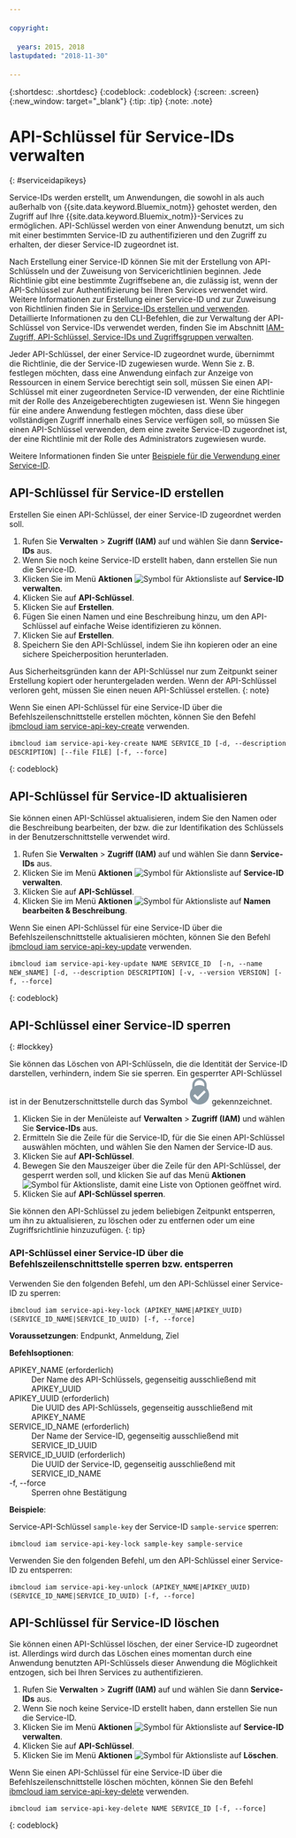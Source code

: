 ```yaml
---

copyright:

  years: 2015, 2018
lastupdated: "2018-11-30"

---
```


{:shortdesc: .shortdesc}
{:codeblock: .codeblock}
{:screen: .screen}
{:new_window: target="_blank"}
{:tip: .tip}
{:note: .note}


# API-Schlüssel für Service-IDs verwalten
{: #serviceidapikeys}

Service-IDs werden erstellt, um Anwendungen, die sowohl in als auch außerhalb von {{site.data.keyword.Bluemix_notm}} gehostet werden, den Zugriff auf Ihre {{site.data.keyword.Bluemix_notm}}-Services zu ermöglichen. API-Schlüssel werden von einer Anwendung benutzt, um sich mit einer bestimmten Service-ID zu authentifizieren und den Zugriff zu erhalten, der dieser Service-ID zugeordnet ist.

Nach Erstellung einer Service-ID können Sie mit der Erstellung von API-Schlüsseln und der Zuweisung von Servicerichtlinien beginnen. Jede Richtlinie gibt eine bestimmte Zugriffsebene an, die zulässig ist, wenn der API-Schlüssel zur Authentifizierung bei Ihren Services verwendet wird. Weitere Informationen zur Erstellung einer Service-ID und zur Zuweisung von Richtlinien finden Sie in [Service-IDs erstellen und verwenden](/docs/iam/serviceid.html#serviceids). Detaillierte Informationen zu den CLI-Befehlen, die zur Verwaltung der API-Schlüssel von Service-IDs verwendet werden, finden Sie im Abschnitt [IAM-Zugriff, API-Schlüssel, Service-IDs und Zugriffsgruppen verwalten](/docs/cli/reference/ibmcloud/cli_api_policy.html#ibmcloud_commands_iam).

Jeder API-Schlüssel, der einer Service-ID zugeordnet wurde, übernimmt die Richtlinie, die der Service-ID zugewiesen wurde. Wenn Sie z. B. festlegen möchten, dass eine Anwendung einfach zur Anzeige von Ressourcen in einem Service berechtigt sein soll, müssen Sie einen API-Schlüssel mit einer zugeordneten Service-ID verwenden, der eine Richtlinie mit der Rolle des Anzeigeberechtigten zugewiesen ist. Wenn Sie hingegen für eine andere Anwendung festlegen möchten, dass diese über vollständigen Zugriff innerhalb eines Service verfügen soll, so müssen Sie einen API-Schlüssel verwenden, dem eine zweite Service-ID zugeordnet ist, der eine Richtlinie mit der Rolle des Administrators zugewiesen wurde.

Weitere Informationen finden Sie unter [Beispiele für die Verwendung einer Service-ID](/docs/iam/serviceid.html#examples-of-how-to-use-a-service-id).

## API-Schlüssel für Service-ID erstellen

Erstellen Sie einen API-Schlüssel, der einer Service-ID zugeordnet werden soll.

1. Rufen Sie **Verwalten** &gt; **Zugriff (IAM)** auf und wählen Sie dann **Service-IDs** aus. 
2. Wenn Sie noch keine Service-ID erstellt haben, dann erstellen Sie nun die Service-ID.
3. Klicken Sie im Menü **Aktionen** ![Symbol für Aktionsliste](../icons/action-menu-icon.svg) auf **Service-ID verwalten**.
4. Klicken Sie auf **API-Schlüssel**.
5. Klicken Sie auf **Erstellen**.
6. Fügen Sie einen Namen und eine Beschreibung hinzu, um den API-Schlüssel auf einfache Weise identifizieren zu können.
7. Klicken Sie auf **Erstellen**.
8. Speichern Sie den API-Schlüssel, indem Sie ihn kopieren oder an eine sichere Speicherposition herunterladen.

Aus Sicherheitsgründen kann der API-Schlüssel nur zum Zeitpunkt seiner Erstellung kopiert oder heruntergeladen werden. Wenn der API-Schlüssel verloren geht, müssen Sie einen neuen API-Schlüssel erstellen.
{: note}

Wenn Sie einen API-Schlüssel für eine Service-ID über die Befehlszeilenschnittstelle erstellen möchten, können Sie den Befehl [ibmcloud iam service-api-key-create](/docs/cli/reference/ibmcloud/cli_api_policy.html#ibmcloud_iam_api_key_create) verwenden.
```
ibmcloud iam service-api-key-create NAME SERVICE_ID [-d, --description DESCRIPTION] [--file FILE] [-f, --force]
```
{: codeblock}

## API-Schlüssel für Service-ID aktualisieren

Sie können einen API-Schlüssel aktualisieren, indem Sie den Namen oder die Beschreibung bearbeiten, der bzw. die zur Identifikation des Schlüssels in der Benutzerschnittstelle verwendet wird.

1. Rufen Sie **Verwalten** &gt; **Zugriff (IAM)** auf und wählen Sie dann **Service-IDs** aus. 
2. Klicken Sie im Menü **Aktionen** ![Symbol für Aktionsliste](../icons/action-menu-icon.svg) auf **Service-ID verwalten**.
3. Klicken Sie auf **API-Schlüssel**.
4. Klicken Sie im Menü **Aktionen** ![Symbol für Aktionsliste](../icons/action-menu-icon.svg) auf **Namen bearbeiten & Beschreibung**.

Wenn Sie einen API-Schlüssel für eine Service-ID über die Befehlszeilenschnittstelle aktualisieren möchten, können Sie den Befehl [ibmcloud iam service-api-key-update](/docs/cli/reference/ibmcloud/cli_api_policy.html#ibmcloud_iam_api_key_update) verwenden.
```
ibmcloud iam service-api-key-update NAME SERVICE_ID  [-n, --name NEW_sNAME] [-d, --description DESCRIPTION] [-v, --version VERSION] [-f, --force]
```
{: codeblock}

## API-Schlüssel einer Service-ID sperren
{: #lockkey}

Sie können das Löschen von API-Schlüsseln, die die Identität der Service-ID darstellen, verhindern, indem Sie sie sperren. Ein gesperrter API-Schlüssel ist in der Benutzerschnittstelle durch das Symbol ![Sperrsymbol](images/locked.svg "Gesperrt") gekennzeichnet.

1. Klicken Sie in der Menüleiste auf **Verwalten** &gt; **Zugriff (IAM)** und wählen Sie **Service-IDs** aus.
2. Ermitteln Sie die Zeile für die Service-ID, für die Sie einen API-Schlüssel auswählen möchten, und wählen Sie den Namen der Service-ID aus.
3. Klicken Sie auf **API-Schlüssel**.
4. Bewegen Sie den Mauszeiger über die Zeile für den API-Schlüssel, der gesperrt werden soll, und klicken Sie auf das Menü **Aktionen** ![Symbol für Aktionsliste](../icons/action-menu-icon.svg), damit eine Liste von Optionen geöffnet wird.
5. Klicken Sie auf **API-Schlüssel sperren**.

Sie können den API-Schlüssel zu jedem beliebigen Zeitpunkt entsperren, um ihn zu aktualisieren, zu löschen oder zu entfernen oder um eine Zugriffsrichtlinie hinzuzufügen.
{: tip}

### API-Schlüssel einer Service-ID über die Befehlszeilenschnittstelle sperren bzw. entsperren

Verwenden Sie den folgenden Befehl, um den API-Schlüssel einer Service-ID zu sperren:

```
ibmcloud iam service-api-key-lock (APIKEY_NAME|APIKEY_UUID) (SERVICE_ID_NAME|SERVICE_ID_UUID) [-f, --force]
```

<strong>Voraussetzungen</strong>: Endpunkt, Anmeldung, Ziel

<strong>Befehlsoptionen</strong>:
<dl>
  <dt>APIKEY_NAME (erforderlich)</dt>
  <dd>Der Name des API-Schlüssels, gegenseitig ausschließend mit APIKEY_UUID</dd>
  <dt>APIKEY_UUID (erforderlich)</dt>
  <dd>Die UUID des API-Schlüssels, gegenseitig ausschließend mit APIKEY_NAME</dd>
  <dt>SERVICE_ID_NAME (erforderlich)</dt>
  <dd>Der Name der Service-ID, gegenseitig ausschließend mit SERVICE_ID_UUID</dd>
  <dt>SERVICE_ID_UUID (erforderlich)</dt>
  <dd>Die UUID der Service-ID, gegenseitig ausschließend mit SERVICE_ID_NAME</dd>
  <dt>-f, --force</dt>
  <dd>Sperren ohne Bestätigung</dd>
</dl>

<strong>Beispiele</strong>:

Service-API-Schlüssel `sample-key` der Service-ID `sample-service` sperren:

```
ibmcloud iam service-api-key-lock sample-key sample-service
```

Verwenden Sie den folgenden Befehl, um den API-Schlüssel einer Service-ID zu entsperren:

```
ibmcloud iam service-api-key-unlock (APIKEY_NAME|APIKEY_UUID) (SERVICE_ID_NAME|SERVICE_ID_UUID) [-f, --force]
```


## API-Schlüssel für Service-ID löschen

Sie können einen API-Schlüssel löschen, der einer Service-ID zugeordnet ist. Allerdings wird durch das Löschen eines momentan durch eine Anwendung benutzten API-Schlüssels dieser Anwendung die Möglichkeit entzogen, sich bei Ihren Services zu authentifizieren.

1. Rufen Sie **Verwalten** &gt; **Zugriff (IAM)** auf und wählen Sie dann **Service-IDs** aus. 
2. Wenn Sie noch keine Service-ID erstellt haben, dann erstellen Sie nun die Service-ID.
3. Klicken Sie im Menü **Aktionen** ![Symbol für Aktionsliste](../icons/action-menu-icon.svg) auf **Service-ID verwalten**.
4. Klicken Sie auf **API-Schlüssel**.
5. Klicken Sie im Menü **Aktionen** ![Symbol für Aktionsliste](../icons/action-menu-icon.svg) auf **Löschen**.

Wenn Sie einen API-Schlüssel für eine Service-ID über die Befehlszeilenschnittstelle löschen möchten, können Sie den Befehl [ibmcloud iam service-api-key-delete](/docs/cli/reference/ibmcloud/cli_api_policy.html#ibmcloud_iam_api_key_delete) verwenden.
```
ibmcloud iam service-api-key-delete NAME SERVICE_ID [-f, --force]
```
{: codeblock}
